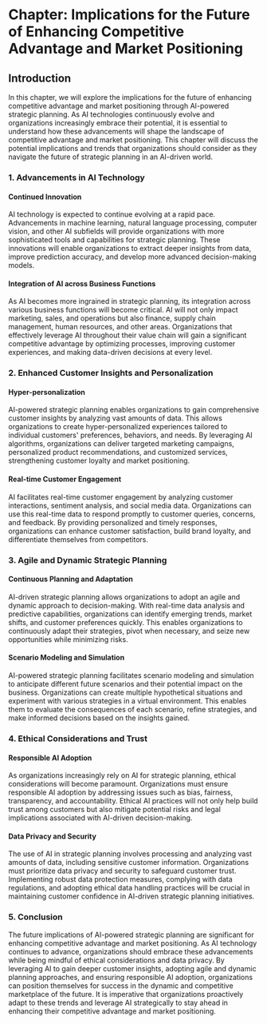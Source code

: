 Chapter: Implications for the Future of Enhancing Competitive Advantage and Market Positioning
==============================================================================================

Introduction
------------

In this chapter, we will explore the implications for the future of enhancing competitive advantage and market positioning through AI-powered strategic planning. As AI technologies continuously evolve and organizations increasingly embrace their potential, it is essential to understand how these advancements will shape the landscape of competitive advantage and market positioning. This chapter will discuss the potential implications and trends that organizations should consider as they navigate the future of strategic planning in an AI-driven world.

### 1. Advancements in AI Technology

#### Continued Innovation

AI technology is expected to continue evolving at a rapid pace. Advancements in machine learning, natural language processing, computer vision, and other AI subfields will provide organizations with more sophisticated tools and capabilities for strategic planning. These innovations will enable organizations to extract deeper insights from data, improve prediction accuracy, and develop more advanced decision-making models.

#### Integration of AI across Business Functions

As AI becomes more ingrained in strategic planning, its integration across various business functions will become critical. AI will not only impact marketing, sales, and operations but also finance, supply chain management, human resources, and other areas. Organizations that effectively leverage AI throughout their value chain will gain a significant competitive advantage by optimizing processes, improving customer experiences, and making data-driven decisions at every level.

### 2. Enhanced Customer Insights and Personalization

#### Hyper-personalization

AI-powered strategic planning enables organizations to gain comprehensive customer insights by analyzing vast amounts of data. This allows organizations to create hyper-personalized experiences tailored to individual customers' preferences, behaviors, and needs. By leveraging AI algorithms, organizations can deliver targeted marketing campaigns, personalized product recommendations, and customized services, strengthening customer loyalty and market positioning.

#### Real-time Customer Engagement

AI facilitates real-time customer engagement by analyzing customer interactions, sentiment analysis, and social media data. Organizations can use this real-time data to respond promptly to customer queries, concerns, and feedback. By providing personalized and timely responses, organizations can enhance customer satisfaction, build brand loyalty, and differentiate themselves from competitors.

### 3. Agile and Dynamic Strategic Planning

#### Continuous Planning and Adaptation

AI-driven strategic planning allows organizations to adopt an agile and dynamic approach to decision-making. With real-time data analysis and predictive capabilities, organizations can identify emerging trends, market shifts, and customer preferences quickly. This enables organizations to continuously adapt their strategies, pivot when necessary, and seize new opportunities while minimizing risks.

#### Scenario Modeling and Simulation

AI-powered strategic planning facilitates scenario modeling and simulation to anticipate different future scenarios and their potential impact on the business. Organizations can create multiple hypothetical situations and experiment with various strategies in a virtual environment. This enables them to evaluate the consequences of each scenario, refine strategies, and make informed decisions based on the insights gained.

### 4. Ethical Considerations and Trust

#### Responsible AI Adoption

As organizations increasingly rely on AI for strategic planning, ethical considerations will become paramount. Organizations must ensure responsible AI adoption by addressing issues such as bias, fairness, transparency, and accountability. Ethical AI practices will not only help build trust among customers but also mitigate potential risks and legal implications associated with AI-driven decision-making.

#### Data Privacy and Security

The use of AI in strategic planning involves processing and analyzing vast amounts of data, including sensitive customer information. Organizations must prioritize data privacy and security to safeguard customer trust. Implementing robust data protection measures, complying with data regulations, and adopting ethical data handling practices will be crucial in maintaining customer confidence in AI-driven strategic planning initiatives.

### 5. Conclusion

The future implications of AI-powered strategic planning are significant for enhancing competitive advantage and market positioning. As AI technology continues to advance, organizations should embrace these advancements while being mindful of ethical considerations and data privacy. By leveraging AI to gain deeper customer insights, adopting agile and dynamic planning approaches, and ensuring responsible AI adoption, organizations can position themselves for success in the dynamic and competitive marketplace of the future. It is imperative that organizations proactively adapt to these trends and leverage AI strategically to stay ahead in enhancing their competitive advantage and market positioning.
